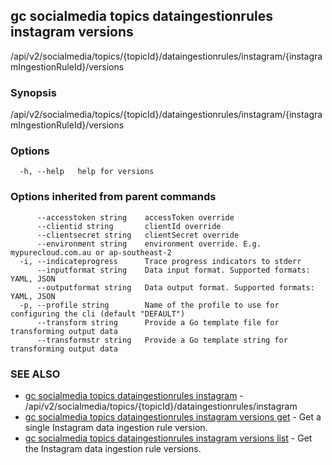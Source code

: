 ## gc socialmedia topics dataingestionrules instagram versions

/api/v2/socialmedia/topics/{topicId}/dataingestionrules/instagram/{instagramIngestionRuleId}/versions

### Synopsis

/api/v2/socialmedia/topics/{topicId}/dataingestionrules/instagram/{instagramIngestionRuleId}/versions

### Options

```
  -h, --help   help for versions
```

### Options inherited from parent commands

```
      --accesstoken string    accessToken override
      --clientid string       clientId override
      --clientsecret string   clientSecret override
      --environment string    environment override. E.g. mypurecloud.com.au or ap-southeast-2
  -i, --indicateprogress      Trace progress indicators to stderr
      --inputformat string    Data input format. Supported formats: YAML, JSON
      --outputformat string   Data output format. Supported formats: YAML, JSON
  -p, --profile string        Name of the profile to use for configuring the cli (default "DEFAULT")
      --transform string      Provide a Go template file for transforming output data
      --transformstr string   Provide a Go template string for transforming output data
```

### SEE ALSO

* [gc socialmedia topics dataingestionrules instagram](gc_socialmedia_topics_dataingestionrules_instagram.html)	 - /api/v2/socialmedia/topics/{topicId}/dataingestionrules/instagram
* [gc socialmedia topics dataingestionrules instagram versions get](gc_socialmedia_topics_dataingestionrules_instagram_versions_get.html)	 - Get a single Instagram data ingestion rule version.
* [gc socialmedia topics dataingestionrules instagram versions list](gc_socialmedia_topics_dataingestionrules_instagram_versions_list.html)	 - Get the Instagram data ingestion rule versions.


